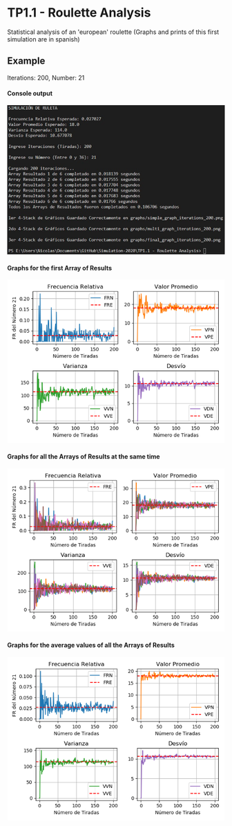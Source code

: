 # TP1.1 - Roulette Analysis
Statistical analysis of an 'european' roulette (Graphs and prints of this first simulation are in spanish)

## Example
Iterations: 200, Number: 21

#### Console output
![console_output](./console/output_example.jpg)

#### Graphs for the first Array of Results
![graph_simple_200](./graphs/simple_graph_iterations_200.png)

#### Graphs for all the Arrays of Results at the same time
![graph_simple_200](./graphs/multi_graph_iterations_200.png)

#### Graphs for the average values of all the Arrays of Results
![graph_simple_200](./graphs/final_graph_iterations_200.png)

